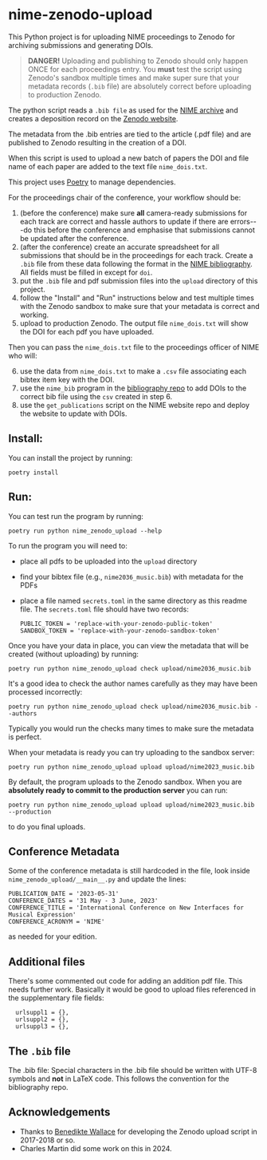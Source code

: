 # nime-zenodo-upload

This Python project is for uploading NIME proceedings to Zenodo for archiving submissions and generating DOIs.

> **DANGER!** Uploading and publishing to Zenodo should only happen ONCE for each proceedings entry. You **must** test the script using Zenodo's sandbox multiple times and make super sure that your metadata records (`.bib` file) are absolutely correct before uploading to production Zenodo.

The python script reads a `.bib file` as used for the [NIME archive](https://github.com/NIME-conference/NIME-bibliography) and creates a deposition record on the [Zenodo website](https://zenodo.org/communities/nime_conference/). 

The metadata from the .bib entries are tied to the article (.pdf file) and are published to Zenodo resulting in the creation of a DOI. 

When this script is used to upload a new batch of papers the DOI and file name of each paper are added to the text file `nime_dois.txt`.

This project uses [Poetry](https://python-poetry.org) to manage dependencies.

For the proceedings chair of the conference, your workflow should be:

1. (before the conference) make sure **all** camera-ready submissions for each track are correct and hassle authors to update if there are errors---do this before the conference and emphasise that submissions cannot be updated after the conference.
2. (after the conference) create an accurate spreadsheet for all submissions that should be in the proceedings for each track. Create a `.bib` file from these data following the format in the [NIME bibliography](https://github.com/NIME-conference/NIME-bibliography). All fields must be filled in except for `doi`.
3. put the `.bib` file and pdf submission files into the `upload` directory of this project.
4. follow the "Install" and "Run" instructions below and test multiple times with the Zenodo sandbox to make sure that your metadata is correct and working.
5. upload to production Zenodo. The output file `nime_dois.txt` will show the DOI for each pdf you have uploaded.

Then you can pass the `nime_dois.txt` file to the proceedings officer of NIME who will:

6. use the data from `nime_dois.txt` to make a `.csv` file associating each bibtex item key with the DOI.
7. use the `nime_bib` program in the [bibliography repo](https://github.com/NIME-conference/NIME-bibliography) to add DOIs to the correct bib file using the `csv` created in step 6.
8. use the `get_publications` script on the NIME website repo and deploy the website to update with DOIs.

## Install:

You can install the project by running:

    poetry install

## Run:

You can test run the program by running:

    poetry run python nime_zenodo_upload --help

To run the program you will need to:

- place all pdfs to be uploaded into the `upload` directory
- find your bibtex file (e.g., `nime2036_music.bib`)  with metadata for the PDFs
- place a file named `secrets.toml` in the same directory as this readme file. The `secrets.toml` file should have two records:


      PUBLIC_TOKEN = 'replace-with-your-zenodo-public-token'
      SANDBOX_TOKEN = 'replace-with-your-zenodo-sandbox-token'


Once you have your data in place, you can view the metadata that will be created (without uploading) by running:

    poetry run python nime_zenodo_upload check upload/nime2036_music.bib

It's a good idea to check the author names carefully as they may have been processed incorrectly:

    poetry run python nime_zenodo_upload check upload/nime2036_music.bib --authors

Typically you would run the checks many times to make sure the metadata is perfect.

When your metadata is ready you can try uploading to the sandbox server:

    poetry run python nime_zenodo_upload upload upload/nime2023_music.bib

By default, the program uploads to the Zenodo sandbox. When you are **absolutely ready to commit to the production server** you can run:

    poetry run python nime_zenodo_upload upload upload/nime2023_music.bib --production

to do you final uploads.

## Conference Metadata

Some of the conference metadata is still hardcoded in the file, look inside `nime_zenodo_upload/__main__.py` and update the lines:

```
PUBLICATION_DATE = '2023-05-31'
CONFERENCE_DATES = '31 May - 3 June, 2023'
CONFERENCE_TITLE = 'International Conference on New Interfaces for Musical Expression'
CONFERENCE_ACRONYM = 'NIME'
```

as needed for your edition.

## Additional files

There's some commented out code for adding an addition pdf file. This needs further work. Basically it would be good to upload files referenced in the supplementary file fields:

```
  urlsuppl1 = {},
  urlsuppl2 = {},
  urlsuppl3 = {},
```

<!-- If a resource contains an additional file that should be uploaded together with the paper this additional file should have the same file name with an additional `file01` appended to the end. Zenodo displays the files alphabetically. Today this script only allows for adding one additional file per resource. -->

## The `.bib` file

The .bib file: Special characters in the .bib file should be written with UTF-8 symbols and **not** in LaTeX code. This follows the convention for the bibliography repo.

## Acknowledgements

- Thanks to [Benedikte Wallace](https://www.linkedin.com/in/benedikte-wallace-8b489782/) for developing the Zenodo upload script in 2017-2018 or so.
- Charles Martin did some work on this in 2024.
